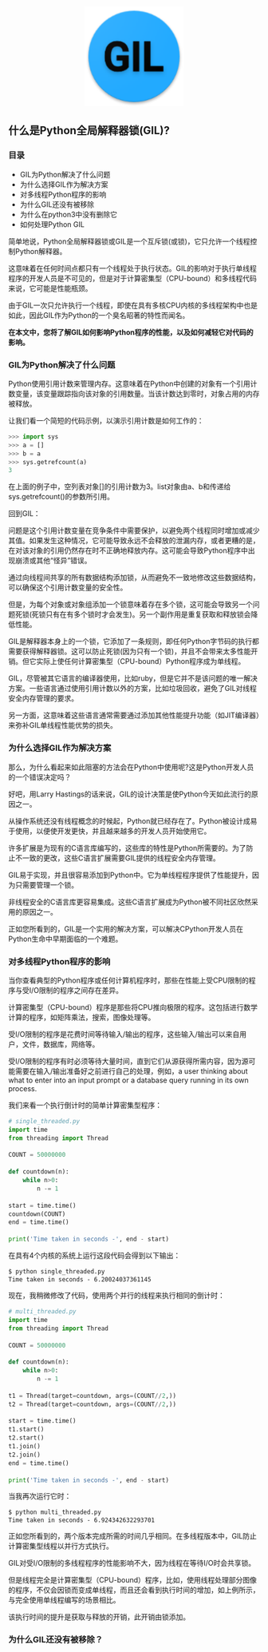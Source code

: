 <p align="center">
   <img width="200" src="gil.png">
</p>

## 什么是Python全局解释器锁(GIL)?

### 目录
- GIL为Python解决了什么问题
- 为什么选择GIL作为解决方案
- 对多线程Python程序的影响
- 为什么GIL还没有被移除
- 为什么在python3中没有删除它
- 如何处理Python GIL

简单地说，Python全局解释器锁或GIL是一个互斥锁(或锁)，它只允许一个线程控制Python解释器。

这意味着在任何时间点都只有一个线程处于执行状态。GIL的影响对于执行单线程程序的开发人员是不可见的，但是对于计算密集型（CPU-bound）和多线程代码来说，它可能是性能瓶颈。

由于GIL一次只允许执行一个线程，即使在具有多核CPU内核的多线程架构中也是如此，因此GIL作为Python的一个臭名昭著的特性而闻名。

**在本文中，您将了解GIL如何影响Python程序的性能，以及如何减轻它对代码的影响。**

### GIL为Python解决了什么问题

Python使用引用计数来管理内存。这意味着在Python中创建的对象有一个引用计数变量，该变量跟踪指向该对象的引用数量。当该计数达到零时，对象占用的内存被释放。

让我们看一个简短的代码示例，以演示引用计数是如何工作的：
```python
>>> import sys
>>> a = []
>>> b = a
>>> sys.getrefcount(a)
3
```
在上面的例子中，空列表对象[]的引用计数为3。list对象由a、b和传递给sys.getrefcount()的参数所引用。

回到GIL：

问题是这个引用计数变量在竞争条件中需要保护，以避免两个线程同时增加或减少其值。如果发生这种情况，它可能导致永远不会释放的泄漏内存，或者更糟的是，在对该对象的引用仍然存在时不正确地释放内存。这可能会导致Python程序中出现崩溃或其他“怪异”错误。

通过向线程间共享的所有数据结构添加锁，从而避免不一致地修改这些数据结构，可以确保这个引用计数变量的安全性。

但是，为每个对象或对象组添加一个锁意味着存在多个锁，这可能会导致另一个问题死锁(死锁只有在有多个锁时才会发生)。另一个副作用是重复获取和释放锁会降低性能。

GIL是解释器本身上的一个锁，它添加了一条规则，即任何Python字节码的执行都需要获得解释器锁。这可以防止死锁(因为只有一个锁)，并且不会带来太多性能开销。但它实际上使任何计算密集型（CPU-bound）Python程序成为单线程。

GIL，尽管被其它语言的编译器使用，比如ruby，但是它并不是该问题的唯一解决方案。一些语言通过使用引用计数以外的方案，比如垃圾回收，避免了GIL对线程安全内存管理的要求。

另一方面，这意味着这些语言通常需要通过添加其他性能提升功能（如JIT编译器）来弥补GIL单线程性能优势的损失。

### 为什么选择GIL作为解决方案

那么，为什么看起来如此阻塞的方法会在Python中使用呢?这是Python开发人员的一个错误决定吗？

好吧，用Larry Hastings的话来说，GIL的设计决策是使Python今天如此流行的原因之一。

从操作系统还没有线程概念的时候起，Python就已经存在了。Python被设计成易于使用，以便使开发更快，并且越来越多的开发人员开始使用它。

许多扩展是为现有的C语言库编写的，这些库的特性是Python所需要的。为了防止不一致的更改，这些C语言扩展需要GIL提供的线程安全内存管理。

GIL易于实现，并且很容易添加到Python中。它为单线程程序提供了性能提升，因为只需要管理一个锁。

非线程安全的C语言库更容易集成。这些C语言扩展成为Python被不同社区欣然采用的原因之一。

正如您所看到的，GIL是一个实用的解决方案，可以解决CPython开发人员在Python生命中早期面临的一个难题。

### 对多线程Python程序的影响

当你查看典型的Python程序或任何计算机程序时，那些在性能上受CPU限制的程序与受I/O限制的程序之间存在差异。

计算密集型（CPU-bound）程序是那些将CPU推向极限的程序。这包括进行数学计算的程序，如矩阵乘法，搜索，图像处理等。

受I/O限制的程序是花费时间等待输入/输出的程序，这些输入/输出可以来自用户，文件，数据库，网络等。

受I/O限制的程序有时必须等待大量时间，直到它们从源获得所需内容，因为源可能需要在输入/输出准备好之前进行自己的处理，例如，a user thinking about what to enter into an input prompt or a database query running in its own process.

我们来看一个执行倒计时的简单计算密集型程序：

```python
# single_threaded.py
import time
from threading import Thread

COUNT = 50000000

def countdown(n):
    while n>0:
        n -= 1

start = time.time()
countdown(COUNT)
end = time.time()

print('Time taken in seconds -', end - start)
```

在具有4个内核的系统上运行这段代码会得到以下输出：

```shell
$ python single_threaded.py
Time taken in seconds - 6.20024037361145
```

现在，我稍微修改了代码，使用两个并行的线程来执行相同的倒计时：

```python
# multi_threaded.py
import time
from threading import Thread

COUNT = 50000000

def countdown(n):
    while n>0:
        n -= 1

t1 = Thread(target=countdown, args=(COUNT//2,))
t2 = Thread(target=countdown, args=(COUNT//2,))

start = time.time()
t1.start()
t2.start()
t1.join()
t2.join()
end = time.time()

print('Time taken in seconds -', end - start)
```

当我再次运行它时：

```shell
$ python multi_threaded.py
Time taken in seconds - 6.924342632293701
```

正如您所看到的，两个版本完成所需的时间几乎相同。在多线程版本中，GIL防止计算密集型线程以并行方式执行。

GIL对受I/O限制的多线程程序的性能影响不大，因为线程在等待I/O时会共享锁。

但是线程完全是计算密集型（CPU-bound）程序，比如，使用线程处理部分图像的程序，不仅会因锁而变成单线程，而且还会看到执行时间的增加，如上例所示，与完全使用单线程编写的场景相比。

该执行时间的提升是获取与释放的开销，此开销由锁添加。

### 为什么GIL还没有被移除？